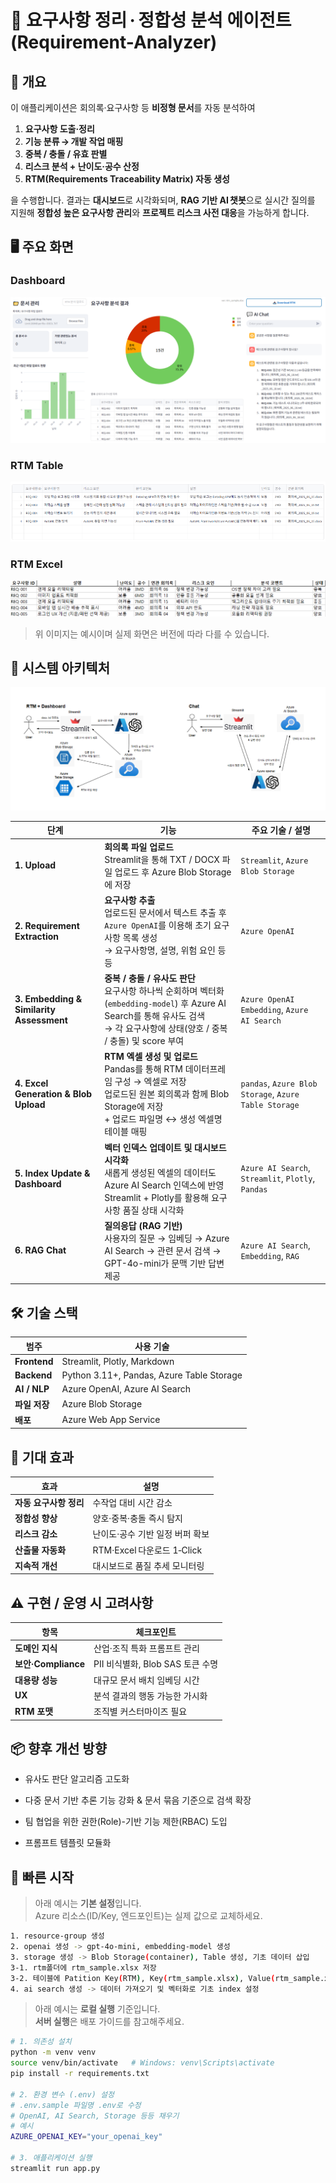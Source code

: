 # 📁 요구사항 정리 · 정합성 분석 에이전트 (Requirement-Analyzer)
## 🔎 개요

이 애플리케이션은 회의록·요구사항 등 **비정형 문서**를 자동 분석하여

1. **요구사항 도출·정리**  
2. **기능 분류 → 개발 작업 매핑**  
3. **중복 / 충돌 / 유효 판별**  
4. **리스크 분석 + 난이도·공수 산정**  
5. **RTM(Requirements Traceability Matrix) 자동 생성**  

을 수행합니다. 결과는 **대시보드**로 시각화되며, **RAG 기반 AI 챗봇**으로 실시간 질의를 지원해 **정합성 높은 요구사항 관리**와 **프로젝트 리스크 사전 대응**을 가능하게 합니다.

## 🖥️ 주요 화면

### Dashboard
![Dashboard 예시](./data/dashboard.png)

### RTM Table
![Table 예시](./data/rtm_table.png)

### RTM Excel
![Excel 예시](./data/rtm_excel.png)

> 위 이미지는 예시이며 실제 화면은 버전에 따라 다를 수 있습니다.

## 🧱 시스템 아키텍처

![아키텍처 다이어그램](./data/architecture.png)

| 단계                                       | 기능                                                                                                                                       | 주요 기술 / 설명                                                          |
| ---------------------------------------- | ---------------------------------------------------------------------------------------------------------------------------------------- | ------------------------------------------------------------------- |
| **1. Upload**                            | **회의록 파일 업로드**<br>Streamlit을 통해 TXT / DOCX 파일 업로드 후 Azure Blob Storage에 저장                                                         | `Streamlit`, `Azure Blob Storage`                                   |
| **2. Requirement Extraction**            | **요구사항 추출**<br>업로드된 문서에서 텍스트 추출 후 `Azure OpenAI`를 이용해 초기 요구사항 목록 생성<br>→ 요구사항명, 설명, 위험 요인 등등                                               | `Azure OpenAI`                   |
| **3. Embedding & Similarity Assessment** | **중복 / 충돌 / 유사도 판단**<br>요구사항 하나씩 순회하며 벡터화 (`embedding-model`) 후 Azure AI Search를 통해 유사도 검색<br>→ 각 요구사항에 상태(양호 / 중복 / 충돌) 및 score 부여 | `Azure OpenAI Embedding`, `Azure AI Search`                         |
| **4. Excel Generation & Blob Upload**    | **RTM 엑셀 생성 및 업로드**<br>Pandas를 통해 RTM 데이터프레임 구성 → 엑셀로 저장<br>업로드된 원본 회의록과 함께 Blob Storage에 저장<br>+ 업로드 파일명 ↔ 생성 엑셀명 테이블 매핑                | `pandas`, `Azure Blob Storage`, `Azure Table Storage` |
| **5. Index Update & Dashboard**          | **벡터 인덱스 업데이트 및 대시보드 시각화**<br>새롭게 생성된 엑셀의 데이터도 Azure AI Search 인덱스에 반영<br>Streamlit + Plotly를 활용해 요구사항 품질 상태 시각화                         | `Azure AI Search`, `Streamlit`, `Plotly`, `Pandas`                  |
| **6. RAG Chat**                          | **질의응답 (RAG 기반)**<br>사용자의 질문 → 임베딩 → Azure AI Search → 관련 문서 검색 → GPT-4o-mini가 문맥 기반 답변 제공                                               | `Azure AI Search`, `Embedding`, `RAG`             |


## 🛠️ 기술 스택

| 범주 | 사용 기술 |
| --- | --- |
| **Frontend** | Streamlit, Plotly, Markdown |
| **Backend** | Python 3.11+, Pandas, Azure Table Storage |
| **AI / NLP** | Azure OpenAI, Azure AI Search |
| **파일 저장** | Azure Blob Storage |
| **배포** | Azure Web App Service |

## 🎯 기대 효과
| 효과             | 설명                     |
| -------------- | ---------------------- |
| **자동 요구사항 정리** | 수작업 대비 시간 감소        |
| **정합성 향상**     | 양호·중복·충돌 즉시 탐지            |
| **리스크 감소**     | 난이도·공수 기반 일정 버퍼 확보     |
| **산출물 자동화**    | RTM·Excel 다운로드 1‑Click |
| **지속적 개선**     | 대시보드로 품질 추세 모니터링       |

## ⚠️ 구현 / 운영 시 고려사항
| 항목                | 체크포인트                    |
| ----------------- | ------------------------ |
| **도메인 지식**        | 산업·조직 특화 프롬프트 관리         |
| **보안·Compliance** | PII 비식별화, Blob SAS 토큰 수명 |
| **대용량 성능**        | 대규모 문서 배치 임베딩 시간         |
| **UX**            | 분석 결과의 행동 가능한 가시화      |
| **RTM 포맷**        | 조직별 커스터마이즈 필요            |

## 📦 향후 개선 방향
-  유사도 판단 알고리즘 고도화

-  다중 문서 기반 추론 기능 강화 & 문서 묶음 기준으로 검색 확장

-  팀 협업을 위한 권한(Role)-기반 기능 제한(RBAC) 도입

-  프롬프트 템플릿 모듈화

## 🚀 빠른 시작
> 아래 예시는 **기본 설정**입니다.  
> Azure 리소스(ID/Key, 엔드포인트)는 실제 값으로 교체하세요.

```bash
1. resource-group 생성
2. openai 생성 -> gpt-4o-mini, embedding-model 생성
3. storage 생성 -> Blob Storage(container), Table 생성, 기초 데이터 삽입
3-1. rtm폴더에 rtm_sample.xlsx 저장
3-2. 테이블에 Patition Key(RTM), Key(rtm_sample.xlsx), Value(rtm_sample.xlsx) 저장
4. ai search 생성 -> 데이터 가져오기 및 벡터화로 기초 index 설정
```

> 아래 예시는 **로컬 실행** 기준입니다.  
**서버 실행**은 배포 가이드를 참고해주세요.
```bash
# 1. 의존성 설치
python -m venv venv
source venv/bin/activate   # Windows: venv\Scripts\activate
pip install -r requirements.txt

# 2. 환경 변수 (.env) 설정
# .env.sample 파일명 .env로 수정
# OpenAI, AI Search, Storage 등등 채우기
# 예시
AZURE_OPENAI_KEY="your_openai_key"

# 3. 애플리케이션 실행
streamlit run app.py
```

